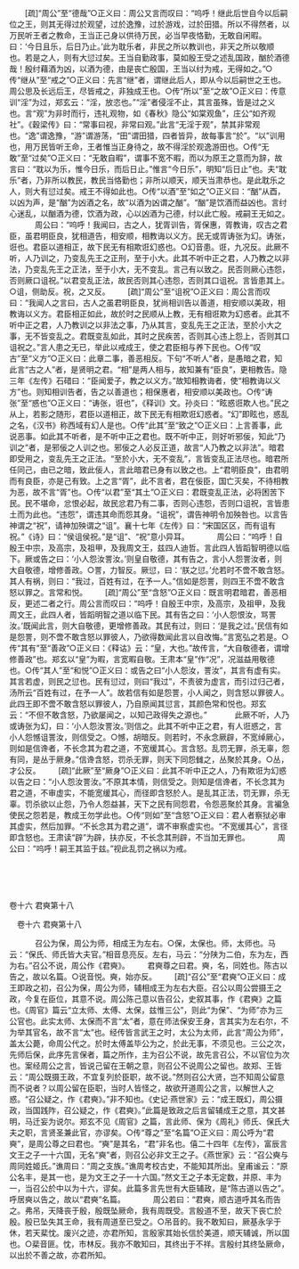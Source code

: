 <!-- { "loadSidebar": true } -->
　　[疏]“周公”至“德哉”○正义曰：周公又言而叹曰：“呜呼！继此后世自今以后嗣位之王，则其无得过於观望，过於逸豫，过於游戏，过於田猎。所以不得然者，以万民听王者之教命，王当正己身以供待万民，必当早夜恪勤，无敢自闲暇。曰：‘今日且乐，后日乃止。’此为耽乐者，非民之所以教训也，非天之所以敬顺也。若是之人，则有大愆过矣。王当自勤政事，莫如殷王受之述乱国政，酗於酒德哉！殷纣藉酒为凶，以酒为德，由是丧亡殷国，王当以纣为戒，无得如之。”○传“继从”至“戒之”○正义曰：先言“继”者，谓继此后人，即从今以后嗣世之王也。周公思及长远后王，尽皆戒之，非独成王也。○传“所以”至“之故”○正义曰：传意训“淫”为过，郑玄云：“淫，放恣也。”“淫”者侵淫不止，其言虽殊，皆是过之义也。言“观”为非时而行，违礼观物，如《春秋》隐公“如棠观鱼”，庄公“如齐观社”。《穀梁传》曰：“常事曰视，非常曰观。”此言“无淫于观”，禁其非常观也。“逸”谓逸豫，“游”谓游荡，“田”谓田猎，四者皆异，故每事言“於”。“以”训用也，用万民皆听王命，王者惟当正身待之，故不得淫於观逸游田也。○传“无敢”至“过矣”○正义曰：“无敢自暇”，谓事不宽不暇，而以为原王之意而为辞，故言曰：“耽以为乐，惟今日乐，而后日止。”惟言“今日乐”，明知“后日止”也。夫“耽乐”者，乃非所以教民，教民当恪勤也；非所以顺天，顺天当肃恭也。是此耽乐之人，则大有愆过矣。戒王不得如此也。○传“以酒”至“如之”○正义曰：“酗”从酉，以凶为声，是“酗”为凶酒之名，故“以酒为凶谓之酗”。“酗”是饮酒而益凶也。言纣心迷乱，以酗酒为德，饮酒为政，心以凶酒为己德，纣以此亡殷。戒嗣王无如之。
　
　　周公曰：“呜呼！我闻曰，古之人，犹胥训告，胥保惠，胥教诲，叹古之君臣，虽君明臣良，犹相道告，相安顺，相教诲以义方。民无或胥诪张为幻。诪张，诳也。君臣以道相正，故下民无有相欺诳幻惑也。○幻音患。诳，九况反。此厥不听，人乃训之，乃变乱先王之正刑，至于小大。此其不听中正之君，人乃教之以非法，乃变乱先王之正法，至于小大，无不变乱。言己有以致之。民否则厥心违怨，否则厥口诅祝。”以君变乱正法，故民否则其心违怨，否则其口诅祝。言皆患其上。○诅，侧助反。祝，之又反。 
　　[疏]“周公”至“诅祝”○正义曰：周公言而叹曰：“我闻人之言曰，古人之虽君明臣良，犹尚相训告以善道，相安顺以美政，相教诲以义方。君臣相正如此，故於时之民顺从上教，无有相诳欺为幻惑者。此其不听中正之君，人乃教训之以非法之事，乃从其言，变乱先王之正法，至於小大之事，无不皆变乱之。君既变乱如此，其时之民疾苦，否则其心违上怨上，否则其口诅祝之。”言人患之无已，举此以戒成王，使之君臣相与养下民也。○传“叹古”至“义方”○正义曰：此章二事，善恶相反。下句“不听人”者，是愚暗之君，知此言“古之人”者，是贤明之君。“相”是两人相与，故知兼有“臣良”，更相教告。隐三年《左传》石碏曰：“臣闻爱子，教之以义方。”故知相教诲者，使“相教诲以义方”也。则知相训告者，告之以善道也；相保惠者，相安顺以美政也。○传“诪张”至“惑也”○正义曰：“诪张，诳也”，《释训》文。孙炎曰：“眩惑诳欺人也。”民之从上，若影之随形，君臣以道相正，故下民无有相欺诳幻惑者。“幻”即眩也，惑乱之名，《汉书》称西域有幻人是也。○传“此其”至“致之”○正义曰：上言善事，此说恶事。如此其不听者，是不听中正之君也。既不听中正，则好听邪佞，知此“乃训之”者，是邪佞之人训之也。邪佞之人必反正道，故言“人乃教之以非法”。暗君即受用之，变乱先王之正法。“至於小大，无不变乱”，言皆变乱正法尽也。暗君所任同己，由已之暗，致此佞人，言此暗君已身有以致之也。上“君明臣良”，由君明而有良臣，亦是己有致。上之言“胥”，此不言者，君在佞臣，国亡灭矣，不待相教为恶，故不言“胥”也。○传“以君”至“其土”○正义曰：君既变乱正法，必将困苦下民。民不堪命，忿恨必起，故民忿君乃有二事，否则心违怨，否则口诅祝，言皆患土而为此也。“违怨”，谓违其命而怨其身。“诅祝”，谓告神明令加殃咎也。以言告神谓之“祝”，请神加殃谓之“诅”。襄十七年《左传》曰：“宋国区区，而有诅有祝。”《诗》曰：“侯诅侯祝。”是“诅”、“祝”意小异耳。
　
　　周公曰：“呜呼！自殷王中宗，及高宗，及祖甲，及我周文王，兹四人迪哲。言此四人皆蹈智明德以临下。厥或告之曰：‘小人怨汝詈汝。’则皇自敬德，其有告之，言小人怨詈汝者，则大自敬德，增修善政。○詈，力智反。厥愆，曰：‘朕之愆。’允若时不啻不敢含怒。其人有祸，则曰：“我过，百姓有过，在予一人。”信如是怨詈，则四王不啻不敢含怒以罪之。言常和悦。 
　　[疏]“周公”至“含怒”○正义曰：既言明君暗君，善恶相反，更述二者之行。周公言而叹曰：“呜呼！自殷王中宗，及高宗，及祖甲，及我周文王，此四人者，皆蹈明智之道以临下民。其有告之曰：‘小人怨恨汝，骂詈汝。’既闻此言，则大自敬德，更增修善政。其民有过，则曰：‘是我之过。’民信有如是怨詈，则不啻不敢含怒以罪彼人，乃欲得数闻此言以自改悔。”言宽弘之若是。○传“其有”至“善政”○正义曰：《释诂》云：“皇，大也。”故传言，“大自敬德者，谓增修善政”也。郑玄以“皇”为暇，言宽暇自敬。王肃本“皇”作“况”，况滋益用敬德也。○传“其人”至“和悦”○正义曰：或告之曰“小人怨汝，詈汝”，其言有虚有实。其言若虚，则民之愆也。民有愆过，则曰“我过”，不责彼为虚言，而引过归己者，汤所云“百姓有过，在予一人”。故若信有如是怨詈，小人闻之，则含怒以罪彼人。此四王即不啻不敢含怒以罪彼人，乃自原闻其愆言，其颜色常和悦也。郑玄云：“不但不敢含怒，乃欲屡闻之，以知己政得失之源也。”
　
　　此厥不听，人乃或诪张为幻，曰：‘小人怨汝詈汝。’则信之。此其不听中正之君，有人诳惑之，言小人怨憾诅詈汝，则信受之。○憾，胡暗反。则若时，不永念厥辟，不宽绰厥心，则如是信谗者，不长念其为君之道，不宽缓其心。言含怒。乱罚无罪，杀无辜，怨有同，是丛于厥身。”信谗含怒，罚杀无罪，则天下同怨雠之，丛聚於其身。○丛，才公反。 
　　[疏]“此厥”至“厥身”○正义曰：此其不听中正之人，乃有欺诳为幻惑以告之曰：“小人怨汝詈汝。”不原其本情，则信受之。则知是信谗者，不长念其为君之道，不审虚实，不能宽缓其心，而径即含怒於人。是乱其正法，罚无罪，杀无辜。罚杀欲以止怨，乃令人怨益甚，天下之民有同怨君，令怨恶聚於其身。言褊急使民之怨若是，教成王勿学此也。○传“则如”至“含怒”○正义曰：君人者察狱必审其虚实，然后加罪。“不长念其为君之道”，谓不审察虚实也。“不宽缓其心”，言径即含怒也。王肃读“辟”为辟，扶亦反，不长念其刑辟，不当加无罪也。
　
　　周公曰：“呜呼！嗣王其监于兹。”视此乱罚之祸以为戒。 

　
  



 
　 




卷十六 君奭第十八 

　卷十六 君奭第十八 　 


　
　　召公为保，周公为师，相成王为左右。○保，太保也。师，太师也。马云：“保氏、师氏皆大夫官。”相音息亮反。左右，马云：“分陕为二伯，东为左，西为右。”召公不说，周公作《君奭》。 
　　君奭尊之曰君。奭，名，同姓也。陈古以告之，故以名篇。○说音悦。奭，始亦反。 
　　[疏]“召公”至“君奭”○正义曰：成王即政之初，召公为保，周公为师，辅相成王为左右大臣。召公以周公尝摄王之政，今复在臣位，其意不说。周公陈己意以告召公，史叙其事，作《君奭》之篇也。《周官》篇云“立太师、太傅、太保，兹惟三公”，则此“为保”、“为师”亦为三公官也。此实太师、太保而不言“太”者，意在师法保安王身，言其实为左右尔，不为举其官名，故不言“太”也。经传皆言武王之时，太公为太师，此言“周公为师”，盖太公薨，命周公代之。於时太傅盖毕公为之，於此无事，不须见也。三公之次，先师后保，此序先言保者，篇之所作，主为召公不说，故先言召公，不以官位为次也。案经周公之言，皆说己留在王朝之意，则召公不说周公之留也。故郑、王皆云：“周公既摄王政，不宜复列於臣职，故不说。”然则召公大贤，岂不知周公留意而不说者？以周公留在臣职，当时人皆怪之，故欲开道周公之言，以解世人之惑。“召公疑之，作《君奭》。”非不知也。《史记·燕世家》云：“成王既幻，周公摄政，当国践阼，召公疑之，作《君奭》。”此篇是致政之后言留辅成王之意，其文甚明，马迁妄为说尔。郑玄不见《周官》之篇，言此师、保为《周礼》师氏、保氏大夫之职，言贤圣兼此官，亦谬矣。○传“尊之”至“名篇”○正义曰：周公呼为“君奭”，是周公尊之曰君也。“奭”是其名，“君”非名也。僖二十四年《左传》，富辰言文王之子一十六国，无名“奭”者，则召公必非文王之子。《燕世家》云：“召公奭与周同姓姬氏。”谯周曰：“周之支族。”谯周考校古史，不能知其所出。皇甫谧云：“原公名丰，是其一也，是为文王之子一十六国。”然文王之子本无定数，并原、丰为一，当召公於中以为十六，谬矣。此篇多言先世有大臣辅政，是“陈古道以告之”。呼居奭以告之，故以“君奭”名篇。
　
　　周公若曰：“君奭，顺古道呼其名而告之。弗吊，天降丧于殷，殷既坠厥命，我有周既受。言殷道不至，故天下丧亡於殷。殷已坠失其王命，我有周道至已受之。○吊音的。我不敢知曰，厥基永孚于休，若天棐忱。废兴之迹，亦君所知，言殷家其始长信於美道，顺天辅诚，所以国也。○棐音匪。忱，市林反。我亦不敢知曰，其终出于不祥。言殷纣其终坠厥命，以出於不善之故，亦君所知。 
